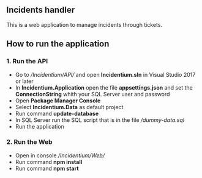 ## Incidents handler
This is a web application to manage incidents through tickets.

## How to run the application

### 1. Run the API

- Go to */Incidentium/API/* and open **Incidentium.sln** in Visual Studio 2017 or later
- In **Incidentium.Application** open the file **appsettings.json** and set the **ConnectionString** whith your SQL Server user and password
- Open **Package Manager Console**
- Select **Incidentium.Data** as default project
- Run command **update-database**
- In SQL Server run the SQL script that is in the file */dummy-data.sql*
- Run the application

### 2. Run the Web

- Open in console */Incidentium/Web/*
- Run command **npm install**
- Run command **npm start**
